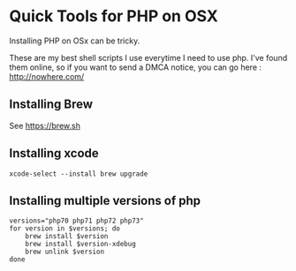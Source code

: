 # Quick Tools for PHP on OSX

Installing PHP on OSx can be tricky.

These are my best shell scripts I use everytime I need to use php. I've found them online, so if you want to send a DMCA notice, you can go here : http://nowhere.com/

## Installing Brew

See https://brew.sh

## Installing xcode 

``
xcode-select --install
brew upgrade
``

## Installing multiple versions of php 

```
versions="php70 php71 php72 php73"
for version in $versions; do
    brew install $version
    brew install $version-xdebug
    brew unlink $version
done

```


